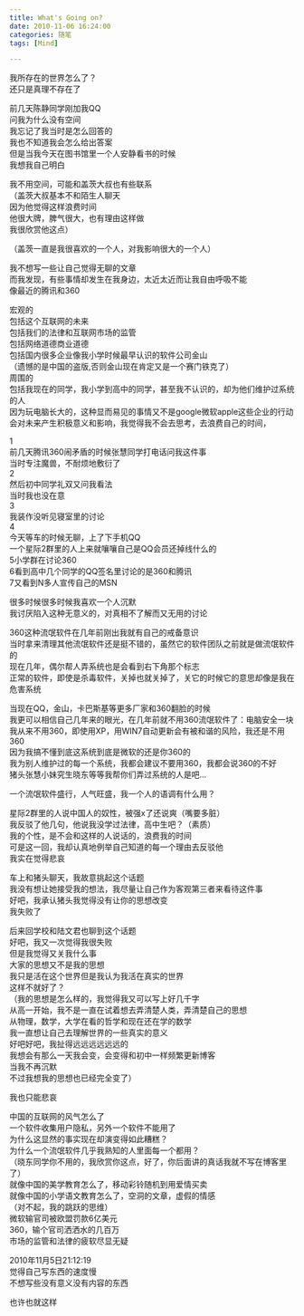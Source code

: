 ```yaml
---
title: What's Going on?
date: 2010-11-06 16:24:00
categories: 随笔
tags: [Mind]

---
```

我所存在的世界怎么了？  
还只是真理不存在了

前几天陈静同学刚加我QQ  
问我为什么没有空间  
我忘记了我当时是怎么回答的  
我也不知道我会怎么给出答案  
但是当我今天在图书馆里一个人安静看书的时候  
我想我自己明白

我不用空间，可能和盖茨大叔也有些联系  
（盖茨大叔基本不和陌生人聊天  
因为他觉得这样浪费时间  
他很大牌，脾气很大，也有理由这样做  
我很欣赏他这点）

（盖茨一直是我很喜欢的一个人，对我影响很大的一个人）

我不想写一些让自己觉得无聊的文章  
而我发现，有些事情却发生在我身边，太近太近而让我自由呼吸不能  
像最近的腾讯和360

宏观的  
包括这个互联网的未来  
包括我们的法律和互联网市场的监管  
包括网络道德商业道德  
包括国内很多企业像我小学时候最早认识的软件公司金山  
（遗憾的是中国的盗版,否则金山现在肯定又是一个赛门铁克了）  
周围的  
包括我现在的同学，我小学到高中的同学，甚至我不认识的，却为他们维护过系统的人  
因为玩电脑长大的，这种显而易见的事情又不是google微软apple这些企业的行动会对未来产生积极意义和影响，我觉得我不会去思考，去浪费自己的时间，

1  
前几天腾讯360闹矛盾的时候张慧同学打电话问我这件事  
当时专注魔兽，不耐烦地敷衍了  
2  
然后初中同学礼双又问我看法  
当时我也没在意  
3  
我装作没听见寝室里的讨论  
4  
今天等车的时候无聊，上了下手机QQ  
一个星际2群里的人上来就嚷嚷自己是QQ会员还掉线什么的  
5小学群在讨论360  
6看到高中几个同学的QQ签名里讨论的是360和腾讯  
7又看到N多人宣传自己的MSN

很多时候很多时候我喜欢一个人沉默  
我讨厌陷入这种无意义的，对真相不了解而又无用的讨论

360这种流氓软件在几年前刚出我就有自己的戒备意识  
当时拿来清理其他流氓软件还是挺不错的，虽然它的软件团队之前就是做流氓软件的  
现在几年，偶尔帮人弄系统也是会看到右下角那个标志  
正常的软件，即使是杀毒软件，关掉也就关掉了，关它的时候它的意思却像是我在危害系统

当现在QQ，金山，卡巴斯基等更多厂家和360翻脸的时候  
我更可以相信自己几年来的眼光，在几年前就不用360流氓软件了：电脑安全一块我从来不用360，即使用XP，用WIN7自动更新会有被和谐的风险，我还是不用360  
因为我搞不懂到底这系统到底是微软的还是你360的  
我为别人维护过的每一个系统，我都会建议不要用360，我都会说360的不好  
猪头张慧小妹究生晓东等等我帮你们弄过系统的人是吧...

一个流氓软件盛行，人气旺盛，我一个人的语调有什么用？

星际2群里的人说中国人的奴性，被强x了还说爽（嘴要多脏）  
我反驳了他几句，他说我没学过法律，高中生吧？（素质）  
我的个性，是不会和这样的人说话的，浪费我的时间  
可是这一回，我却认真地例举自己知道的每一个理由去反驳他  
我实在觉得悲哀

车上和猪头聊天，我故意挑起这个话题  
我没有想让她接受我的想法，我尽量让自己作为客观第三者来看待这件事  
好吧，我承认猪头我觉得没有让你的思想改变  
我失败了

后来回学校和陆文君也聊到这个话题  
好吧，我又一次觉得我很失败  
但是我觉得又关我什么事  
大家的思想又不是我的思想  
我只是活在这个世界但是我认为我活在真实的世界  
这样不就好了？  
（我的思想是怎么样的，我觉得我又可以写上好几千字  
从高一开始，我不是一直在试着想去弄清楚人类，弄清楚自己的思想  
从物理，数学，大学在看的哲学和现在还在学的数学  
我一直想让自己去理解世界的一些真实的意义  
好吧好吧，我扯得远远远远远远的  
我想会有那么一天我会变，会变得和初中一样频繁更新博客  
当我不再沉默  
不过我想我的思想也已经完全变了）

我也只能悲哀

中国的互联网的风气怎么了  
一个软件收集用户隐私，另外一个软件不能用了  
为什么这显然的事实现在却演变得如此糟糕？  
为什么一个流氓软件几乎我熟知的人里面每一个都用？  
（晓东同学你不用的，我欣赏你这点，好了，你后面讲的真话我就不写在博客里了）  
就像中国的美学教育怎么了，移动彩铃随机到用爱情买卖  
就像中国的小学语文教育怎么了，空洞的文章，虚假的情感  
（对不起，我的跳跃的思维）  
微软输官司被欧盟罚款6亿美元  
360，输个官司洒洒水的几百万  
市场的监管和法律的疲软尽显无疑

2010年11月5日21:12:19  
觉得自己写东西的速度慢  
不想写些没有意义没有内容的东西

也许也就这样